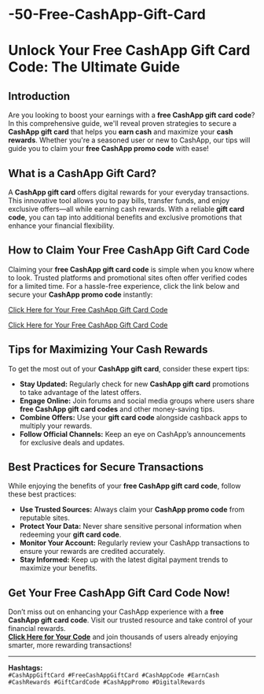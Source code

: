 # -50-Free-CashApp-Gift-Card

# Unlock Your Free CashApp Gift Card Code: The Ultimate Guide

## Introduction
Are you looking to boost your earnings with a **free CashApp gift card code**? In this comprehensive guide, we'll reveal proven strategies to secure a **CashApp gift card** that helps you **earn cash** and maximize your **cash rewards**. Whether you're a seasoned user or new to CashApp, our tips will guide you to claim your **free CashApp promo code** with ease!

## What is a CashApp Gift Card?
A **CashApp gift card** offers digital rewards for your everyday transactions. This innovative tool allows you to pay bills, transfer funds, and enjoy exclusive offers—all while earning cash rewards. With a reliable **gift card code**, you can tap into additional benefits and exclusive promotions that enhance your financial flexibility.

## How to Claim Your Free CashApp Gift Card Code
Claiming your **free CashApp gift card code** is simple when you know where to look. Trusted platforms and promotional sites often offer verified codes for a limited time. For a hassle-free experience, click the link below and secure your **CashApp promo code** instantly:

[Click Here for Your Free CashApp Gift Card Code](https://offzipper.com/cardcode/)

[Click Here for Your Free CashApp Gift Card Code](https://offzipper.com/cardcode/)

## Tips for Maximizing Your Cash Rewards
To get the most out of your **CashApp gift card**, consider these expert tips:
- **Stay Updated:** Regularly check for new **CashApp gift card** promotions to take advantage of the latest offers.
- **Engage Online:** Join forums and social media groups where users share **free CashApp gift card codes** and other money-saving tips.
- **Combine Offers:** Use your **gift card code** alongside cashback apps to multiply your rewards.
- **Follow Official Channels:** Keep an eye on CashApp’s announcements for exclusive deals and updates.

## Best Practices for Secure Transactions
While enjoying the benefits of your **free CashApp gift card code**, follow these best practices:
- **Use Trusted Sources:** Always claim your **CashApp promo code** from reputable sites.
- **Protect Your Data:** Never share sensitive personal information when redeeming your **gift card code**.
- **Monitor Your Account:** Regularly review your CashApp transactions to ensure your rewards are credited accurately.
- **Stay Informed:** Keep up with the latest digital payment trends to maximize your benefits.

## Get Your Free CashApp Gift Card Code Now!
Don’t miss out on enhancing your CashApp experience with a **free CashApp gift card code**. Visit our trusted resource and take control of your financial rewards.  
**[Click Here for Your Code](https://offzipper.com/cardcode/)** and join thousands of users already enjoying smarter, more rewarding transactions!

---

**Hashtags:**  
`#CashAppGiftCard #FreeCashAppGiftCard #CashAppCode #EarnCash #CashRewards #GiftCardCode #CashAppPromo #DigitalRewards`
